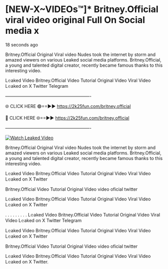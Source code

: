 # [NEW-X~VIDEOs™]* Britney.Official viral video original Full On Social media x

18 seconds ago

Britney.Official Original Viral video Nudes took the internet by storm and amazed viewers on various Leaked social media platforms. Britney.Official, a young and talented digital creator, recently became famous thanks to this interesting video.

L𝚎aked Video Britney.Official Video Tutorial Original Video Viral Video L𝚎aked on X Twitter Telegram

———————————————————-

🌐 CLICK HERE 🟢==►► https://2k25fun.com/britney.official

🔴 CLICK HERE 🌐==►► https://2k25fun.com/britney.official

———————————————————-

[![Watch Leaked Video](https://miro.medium.com/v2/resize:fit:828/format:webp/1*cilzJN44JGOrTw9NJCrNHA.gif "Watch Leaked Video")](https://2k25fun.com/britney.official)

Britney.Official Original Viral video Nudes took the internet by storm and amazed viewers on various Leaked social media platforms. Britney.Official, a young and talented digital creator, recently became famous thanks to this interesting video.

L𝚎aked Video Britney.Official Video Tutorial Original Video Viral Video L𝚎aked on X Twitter

Britney.Official Video Tutorial Original Video video oficial twitter

L𝚎aked Video Britney.Official Video Tutorial Original Video Viral Video L𝚎aked on X Twitter

. . . . . . . . . L𝚎aked Video Britney.Official Video Tutorial Original Video Viral Video L𝚎aked on X Twitter Telegram

L𝚎aked Video Britney.Official Video Tutorial Original Video Viral Video L𝚎aked on X Twitter

Britney.Official Video Tutorial Original Video video oficial twitter

L𝚎aked Video Britney.Official Video Tutorial Original Video Viral Video L𝚎aked on X Twitter.